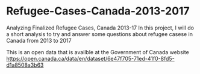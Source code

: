# Refugee-Cases-Canada-2013-2017
Analyzing Finalized Refugee Cases, Canada 2013-17
In this project, I will do a short analysis to try and answer some questions about refugee casese in Canada from 2013 to 2017

This is an open data that is availble at the Government of Canada website https://open.canada.ca/data/en/dataset/6e47f705-71ed-41f0-8fd5-d1a8508a3b63
